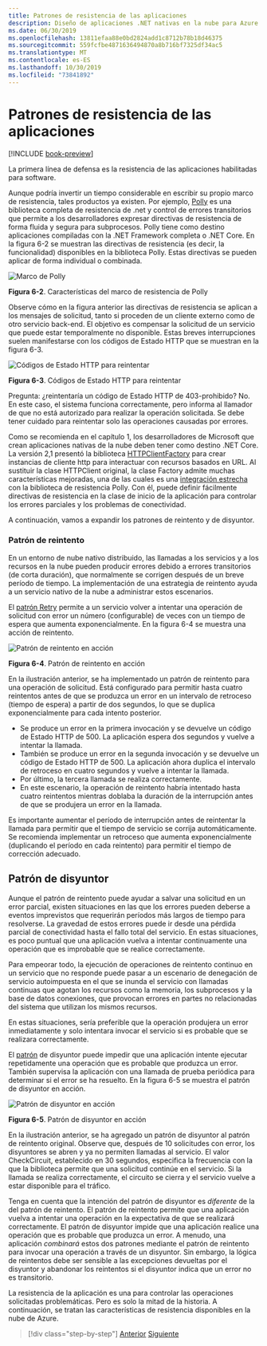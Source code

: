 ```yaml
---
title: Patrones de resistencia de las aplicaciones
description: Diseño de aplicaciones .NET nativas en la nube para Azure | Patrones de resistencia de aplicaciones
ms.date: 06/30/2019
ms.openlocfilehash: 13811efaa88e0bd2824add1c8712b78b18d46375
ms.sourcegitcommit: 559fcfbe4871636494870a8b716bf7325df34ac5
ms.translationtype: MT
ms.contentlocale: es-ES
ms.lasthandoff: 10/30/2019
ms.locfileid: "73841892"
---
```

# <a name="application-resiliency-patterns"></a>Patrones de resistencia de las aplicaciones

[!INCLUDE [book-preview](../../../includes/book-preview.md)]

La primera línea de defensa es la resistencia de las aplicaciones habilitadas para software.

Aunque podría invertir un tiempo considerable en escribir su propio marco de resistencia, tales productos ya existen. Por ejemplo, [Polly](http://www.thepollyproject.org/) es una biblioteca completa de resistencia de .net y control de errores transitorios que permite a los desarrolladores expresar directivas de resistencia de forma fluida y segura para subprocesos. Polly tiene como destino aplicaciones compiladas con la .NET Framework completa o .NET Core. En la figura 6-2 se muestran las directivas de resistencia (es decir, la funcionalidad) disponibles en la biblioteca Polly. Estas directivas se pueden aplicar de forma individual o combinada.

![Marco de Polly](./media/polly-resiliency-framework.png)

**Figura 6-2**. Características del marco de resistencia de Polly

Observe cómo en la figura anterior las directivas de resistencia se aplican a los mensajes de solicitud, tanto si proceden de un cliente externo como de otro servicio back-end. El objetivo es compensar la solicitud de un servicio que puede estar temporalmente no disponible. Estas breves interrupciones suelen manifestarse con los códigos de Estado HTTP que se muestran en la figura 6-3.

![Códigos de Estado HTTP para reintentar](./media/http-status-codes.png)

**Figura 6-3**. Códigos de Estado HTTP para reintentar

Pregunta: ¿reintentaría un código de Estado HTTP de 403-prohibido? No. En este caso, el sistema funciona correctamente, pero informa al llamador de que no está autorizado para realizar la operación solicitada. Se debe tener cuidado para reintentar solo las operaciones causadas por errores.

Como se recomienda en el capítulo 1, los desarrolladores de Microsoft que crean aplicaciones nativas de la nube deben tener como destino .NET Core. La versión 2,1 presentó la biblioteca [HTTPClientFactory](https://www.stevejgordon.co.uk/introduction-to-httpclientfactory-aspnetcore) para crear instancias de cliente http para interactuar con recursos basados en URL. Al sustituir la clase HTTPClient original, la clase Factory admite muchas características mejoradas, una de las cuales es una [integración estrecha](../microservices/implement-resilient-applications/implement-http-call-retries-exponential-backoff-polly.md) con la biblioteca de resistencia Polly. Con él, puede definir fácilmente directivas de resistencia en la clase de inicio de la aplicación para controlar los errores parciales y los problemas de conectividad.

A continuación, vamos a expandir los patrones de reintento y de disyuntor.

### <a name="retry-pattern"></a>Patrón de reintento

En un entorno de nube nativo distribuido, las llamadas a los servicios y a los recursos en la nube pueden producir errores debido a errores transitorios (de corta duración), que normalmente se corrigen después de un breve período de tiempo. La implementación de una estrategia de reintento ayuda a un servicio nativo de la nube a administrar estos escenarios.

El [patrón Retry](https://docs.microsoft.com/azure/architecture/patterns/retry) permite a un servicio volver a intentar una operación de solicitud con error un número (configurable) de veces con un tiempo de espera que aumenta exponencialmente. En la figura 6-4 se muestra una acción de reintento.

![Patrón de reintento en acción](./media/retry-pattern.png)

**Figura 6-4**. Patrón de reintento en acción

En la ilustración anterior, se ha implementado un patrón de reintento para una operación de solicitud. Está configurado para permitir hasta cuatro reintentos antes de que se produzca un error en un intervalo de retroceso (tiempo de espera) a partir de dos segundos, lo que se duplica exponencialmente para cada intento posterior.

- Se produce un error en la primera invocación y se devuelve un código de Estado HTTP de 500. La aplicación espera dos segundos y vuelve a intentar la llamada.
- También se produce un error en la segunda invocación y se devuelve un código de Estado HTTP de 500. La aplicación ahora duplica el intervalo de retroceso en cuatro segundos y vuelve a intentar la llamada.
- Por último, la tercera llamada se realiza correctamente.
- En este escenario, la operación de reintento habría intentado hasta cuatro reintentos mientras doblaba la duración de la interrupción antes de que se produjera un error en la llamada.

Es importante aumentar el período de interrupción antes de reintentar la llamada para permitir que el tiempo de servicio se corrija automáticamente. Se recomienda implementar un retroceso que aumenta exponencialmente (duplicando el período en cada reintento) para permitir el tiempo de corrección adecuado.

## <a name="circuit-breaker-pattern"></a>Patrón de disyuntor

Aunque el patrón de reintento puede ayudar a salvar una solicitud en un error parcial, existen situaciones en las que los errores pueden deberse a eventos imprevistos que requerirán períodos más largos de tiempo para resolverse. La gravedad de estos errores puede ir desde una pérdida parcial de conectividad hasta el fallo total del servicio. En estas situaciones, es poco puntual que una aplicación vuelva a intentar continuamente una operación que es improbable que se realice correctamente.

Para empeorar todo, la ejecución de operaciones de reintento continuo en un servicio que no responde puede pasar a un escenario de denegación de servicio autoimpuesta en el que se inunda el servicio con llamadas continuas que agotan los recursos como la memoria, los subprocesos y la base de datos conexiones, que provocan errores en partes no relacionadas del sistema que utilizan los mismos recursos.

En estas situaciones, sería preferible que la operación produjera un error inmediatamente y solo intentara invocar el servicio si es probable que se realizara correctamente.

El [patrón](https://docs.microsoft.com/azure/architecture/patterns/circuit-breaker) de disyuntor puede impedir que una aplicación intente ejecutar repetidamente una operación que es probable que produzca un error. También supervisa la aplicación con una llamada de prueba periódica para determinar si el error se ha resuelto. En la figura 6-5 se muestra el patrón de disyuntor en acción.

![Patrón de disyuntor en acción](./media/circuit-breaker-pattern.png)

**Figura 6-5**. Patrón de disyuntor en acción

En la ilustración anterior, se ha agregado un patrón de disyuntor al patrón de reintento original. Observe que, después de 10 solicitudes con error, los disyuntores se abren y ya no permiten llamadas al servicio. El valor CheckCircuit, establecido en 30 segundos, especifica la frecuencia con la que la biblioteca permite que una solicitud continúe en el servicio. Si la llamada se realiza correctamente, el circuito se cierra y el servicio vuelve a estar disponible para el tráfico.

Tenga en cuenta que la intención del patrón de disyuntor es *diferente* de la del patrón de reintento. El patrón de reintento permite que una aplicación vuelva a intentar una operación en la expectativa de que se realizará correctamente. El patrón de disyuntor impide que una aplicación realice una operación que es probable que produzca un error. A menudo, una aplicación *combinará* estos dos patrones mediante el patrón de reintento para invocar una operación a través de un disyuntor. Sin embargo, la lógica de reintentos debe ser sensible a las excepciones devueltas por el disyuntor y abandonar los reintentos si el disyuntor indica que un error no es transitorio.

La resistencia de la aplicación es una para controlar las operaciones solicitadas problemáticas. Pero es solo la mitad de la historia. A continuación, se tratan las características de resistencia disponibles en la nube de Azure.

>[!div class="step-by-step"]
>[Anterior](resiliency.md)
>[Siguiente](infrastructure-resiliency-azure.md)
